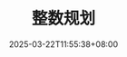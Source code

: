 ---
weight: 500
title: "整数规划"
description: ""
icon: "scatter_plot"
date: "2025-03-22T11:55:38+08:00"
lastmod: "2025-03-22T11:55:38+08:00"
draft: false
toc: true
---